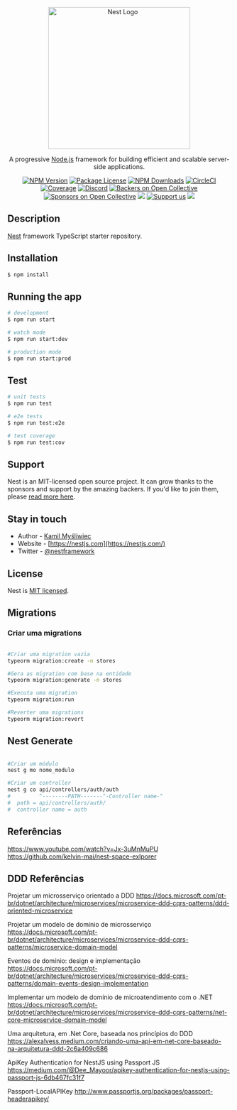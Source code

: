 <p align="center">
  <a href="http://nestjs.com/" target="blank"><img src="https://nestjs.com/img/logo_text.svg" width="320" alt="Nest Logo" /></a>
</p>

[circleci-image]: https://img.shields.io/circleci/build/github/nestjs/nest/master?token=abc123def456
[circleci-url]: https://circleci.com/gh/nestjs/nest

  <p align="center">A progressive <a href="http://nodejs.org" target="_blank">Node.js</a> framework for building efficient and scalable server-side applications.</p>
    <p align="center">
<a href="https://www.npmjs.com/~nestjscore" target="_blank"><img src="https://img.shields.io/npm/v/@nestjs/core.svg" alt="NPM Version" /></a>
<a href="https://www.npmjs.com/~nestjscore" target="_blank"><img src="https://img.shields.io/npm/l/@nestjs/core.svg" alt="Package License" /></a>
<a href="https://www.npmjs.com/~nestjscore" target="_blank"><img src="https://img.shields.io/npm/dm/@nestjs/common.svg" alt="NPM Downloads" /></a>
<a href="https://circleci.com/gh/nestjs/nest" target="_blank"><img src="https://img.shields.io/circleci/build/github/nestjs/nest/master" alt="CircleCI" /></a>
<a href="https://coveralls.io/github/nestjs/nest?branch=master" target="_blank"><img src="https://coveralls.io/repos/github/nestjs/nest/badge.svg?branch=master#9" alt="Coverage" /></a>
<a href="https://discord.gg/G7Qnnhy" target="_blank"><img src="https://img.shields.io/badge/discord-online-brightgreen.svg" alt="Discord"/></a>
<a href="https://opencollective.com/nest#backer" target="_blank"><img src="https://opencollective.com/nest/backers/badge.svg" alt="Backers on Open Collective" /></a>
<a href="https://opencollective.com/nest#sponsor" target="_blank"><img src="https://opencollective.com/nest/sponsors/badge.svg" alt="Sponsors on Open Collective" /></a>
  <a href="https://paypal.me/kamilmysliwiec" target="_blank"><img src="https://img.shields.io/badge/Donate-PayPal-ff3f59.svg"/></a>
    <a href="https://opencollective.com/nest#sponsor"  target="_blank"><img src="https://img.shields.io/badge/Support%20us-Open%20Collective-41B883.svg" alt="Support us"></a>
  <a href="https://twitter.com/nestframework" target="_blank"><img src="https://img.shields.io/twitter/follow/nestframework.svg?style=social&label=Follow"></a>
</p>
  <!--[![Backers on Open Collective](https://opencollective.com/nest/backers/badge.svg)](https://opencollective.com/nest#backer)
  [![Sponsors on Open Collective](https://opencollective.com/nest/sponsors/badge.svg)](https://opencollective.com/nest#sponsor)-->

## Description

[Nest](https://github.com/nestjs/nest) framework TypeScript starter repository.

## Installation

```bash
$ npm install
```

## Running the app

```bash
# development
$ npm run start

# watch mode
$ npm run start:dev

# production mode
$ npm run start:prod
```

## Test

```bash
# unit tests
$ npm run test

# e2e tests
$ npm run test:e2e

# test coverage
$ npm run test:cov
```

## Support

Nest is an MIT-licensed open source project. It can grow thanks to the sponsors and support by the amazing backers. If you'd like to join them, please [read more here](https://docs.nestjs.com/support).

## Stay in touch

- Author - [Kamil Myśliwiec](https://kamilmysliwiec.com)
- Website - [https://nestjs.com](https://nestjs.com/)
- Twitter - [@nestframework](https://twitter.com/nestframework)

## License

Nest is [MIT licensed](LICENSE).


## Migrations

### Criar uma migrations
```bash

#Criar uma migration vazia
typeorm migration:create -n stores

#Gera as migration com base na entidade
typeorm migration:generate -n stores

#Executa uma migration
typeorm migration:run

#Reverter uma migrations
typeorm migration:revert
```

## Nest Generate 
```bash

#Criar um módulo
nest g mo nome_modulo

#Criar um controller
nest g co api/controllers/auth/auth
#         ^--------PATH-------^-Controller name-^
#  path = api/controllers/auth/
#  controller name = auth
```



## Referências

https://www.youtube.com/watch?v=Jx-3uMnMuPU
https://github.com/kelvin-mai/nest-space-exlporer


## DDD Referências

Projetar um microsserviço orientado a DDD
https://docs.microsoft.com/pt-br/dotnet/architecture/microservices/microservice-ddd-cqrs-patterns/ddd-oriented-microservice

Projetar um modelo de domínio de microsserviço
https://docs.microsoft.com/pt-br/dotnet/architecture/microservices/microservice-ddd-cqrs-patterns/microservice-domain-model

Eventos de domínio: design e implementação
https://docs.microsoft.com/pt-br/dotnet/architecture/microservices/microservice-ddd-cqrs-patterns/domain-events-design-implementation

Implementar um modelo de domínio de microatendimento com o .NET
https://docs.microsoft.com/pt-br/dotnet/architecture/microservices/microservice-ddd-cqrs-patterns/net-core-microservice-domain-model

Uma arquitetura, em .Net Core, baseada nos princípios do DDD
https://alexalvess.medium.com/criando-uma-api-em-net-core-baseado-na-arquitetura-ddd-2c6a409c686

ApiKey Authentication for NestJS using Passport JS
https://medium.com/@Dee_Mayoor/apikey-authentication-for-nestjs-using-passport-js-6db467fc31f7

Passport-LocalAPIKey
http://www.passportjs.org/packages/passport-headerapikey/
